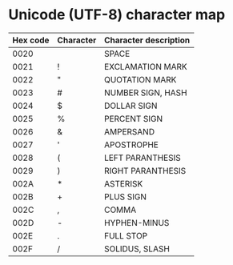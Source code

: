 # Unicode (UTF-8) character map

|Hex code|Character|Character description|
|--------|---------|---------------------|   
|0020    |         | SPACE               |
|0021    |!        | EXCLAMATION MARK    |
|0022    |"        | QUOTATION MARK      |
|0023    |#        | NUMBER SIGN, HASH   |
|0024    |$        | DOLLAR SIGN         |
|0025    |%        | PERCENT SIGN        |
|0026    |&        | AMPERSAND           |
|0027    |'        | APOSTROPHE          |
|0028    |(        | LEFT PARANTHESIS    |
|0029    |)        | RIGHT PARANTHESIS   |
|002A    |*        | ASTERISK            |
|002B    |+        | PLUS SIGN           |
|002C    |,        | COMMA               |
|002D    |-        | HYPHEN-MINUS        |
|002E    |.        | FULL STOP           |
|002F    |/        | SOLIDUS, SLASH      |